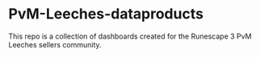 # PvM-Leeches-dataproducts

This repo is a collection of dashboards created for the Runescape 3 PvM Leeches sellers community.
